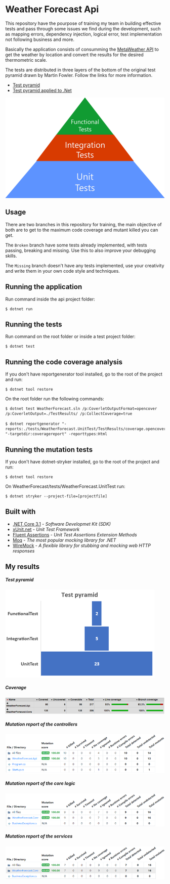 # Weather Forecast Api

This repository have the pourpose of training my team in building effective tests and pass through some issues we find during the development, such as mapping errors, dependency injection, logical error, test implementation not following business and more.

Basically the application consists of consumming the [MetaWeather API](https://www.metaweather.com/api/) to get the weather by location and convert the results for the desired thermometric scale.

The tests are distributed in three layers of the bottom of the original test pyramid drawn by Martin Fowler. Follow the links for more information.

- [Test pyramid](https://martinfowler.com/bliki/TestPyramid.html)
- [Test pyramid applied to .Net](https://docs.microsoft.com/en-us/dotnet/architecture/modern-web-apps-azure/test-asp-net-core-mvc-apps)

![3 layers test pyramid with Functional tests at the top, followed by integration tests and unit tests on bottom](images/TestPyramid.png)

## Usage

There are two branches in this repository for training, the main objective of both are to get to the maximum code coverage and mutant killed you can get.

The `Broken` branch have some tests already implemented, with tests passing, breaking and missing. Use this to also improve your debugging skills.

The `Missing` branch doesn't have any tests implemented, use your creativity and write them in your own code style and techniques.

## Running the application

Run command inside the api project folder:

```
$ dotnet run
```

## Running the tests

Run command on the root folder or inside a test project folder:

```
$ dotnet test
```

## Running the code coverage analysis

If you don't have reportgenerator tool installed, go to the root of the project and run:

```
$ dotnet tool restore
```

On the root folder run the following commands:

```
$ dotnet test WeatherForecast.sln /p:CoverletOutputFormat=opencover /p:CoverletOutput=./TestResults/ /p:CollectCoverage=true

$ dotnet reportgenerator "-reports:./tests/WeatherForecast.UnitTest/TestResults/coverage.opencover.xml;./tests/WeatherForecast.IntegrationTest/TestResults/coverage.opencover.xml;./tests/WeatherForecast.FunctionalTest/TestResults/coverage.opencover.xml" "-targetdir:coveragereport" -reporttypes:Html
```

## Running the mutation tests

If you don't have dotnet-stryker installed, go to the root of the project and run:

```
$ dotnet tool restore
```

On WeatherForecast/tests/WeatherForecast.UnitTest run:

```
$ dotnet stryker --project-file=[projectfile]
```

## Built with

- [.NET Core 3.1](https://dotnet.microsoft.com/download/dotnet-core/3.1) - _Software Developmet Kit (SDK)_
- [xUnit.net](https://xunit.net/) - _Unit Test Framework_
- [Fluent Assertions](https://fluentassertions.com/) - _Unit Test Assertions Extension Methods_
- [Moq](https://github.com/moq/moq4) - _The most popular mocking library for .NET_
- [WireMock](https://github.com/WireMock-Net/WireMock.Net) - _A flexible library for stubbing and mocking web HTTP responses_

## My results

##### Test pyramid
![Test pyramid result with 2 functional tests, 5 integration tests and 23 unit tests](images/TestPyramidResult.PNG)

##### Coverage
![Coverage result with 100% coverage on core project and 93% coverage on api project](images/CoverageReport.PNG)

##### Mutation report of the controllers
![Mutation report with 100% killed mutations on controllers](images/MutationReportOnUnitTestPointingToApi.PNG)

##### Mutation report of the core logic
![Mutation report with 100% killed mutations on core logic](images/MutationReportOnUnitTestPointingToCore.PNG)

##### Mutation report of the services
![Mutation report with 100% killed mutations on services](images/MutationReportOnIntegrationTestPointingToCore.PNG)